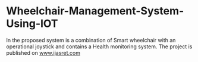 # Wheelchair-Management-System-Using-IOT
In the proposed system is a combination of Smart wheelchair with an operational joystick and contains a Health monitoring system. The project is published on www.ijasret.com
